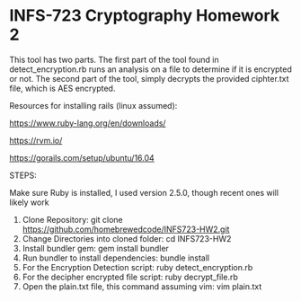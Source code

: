 # INFS-723 Cryptography Homework 2
This tool has two parts.  The first part of the tool found in detect_encryption.rb runs
an analysis on a file to determine if it is encrypted or not.  The second part of the tool, 
simply decrypts the provided ciphter.txt file, which is AES encrypted. 

Resources for installing rails (linux assumed):

https://www.ruby-lang.org/en/downloads/

https://rvm.io/

https://gorails.com/setup/ubuntu/16.04


STEPS:

Make sure Ruby is installed, I used version 2.5.0, though recent ones will likely work

1.  Clone Repository: git clone https://github.com/homebrewedcode/INFS723-HW2.git
2.  Change Directories into cloned folder: cd INFS723-HW2
3.  Install bundler gem: gem install bundler
4.  Run bundler to install dependencies: bundle install
5.  For the Encryption Detection script: ruby detect_encryption.rb
6.  For the decipher encrypted file script: ruby decrypt_file.rb
7.  Open the plain.txt file, this command assuming vim: vim plain.txt